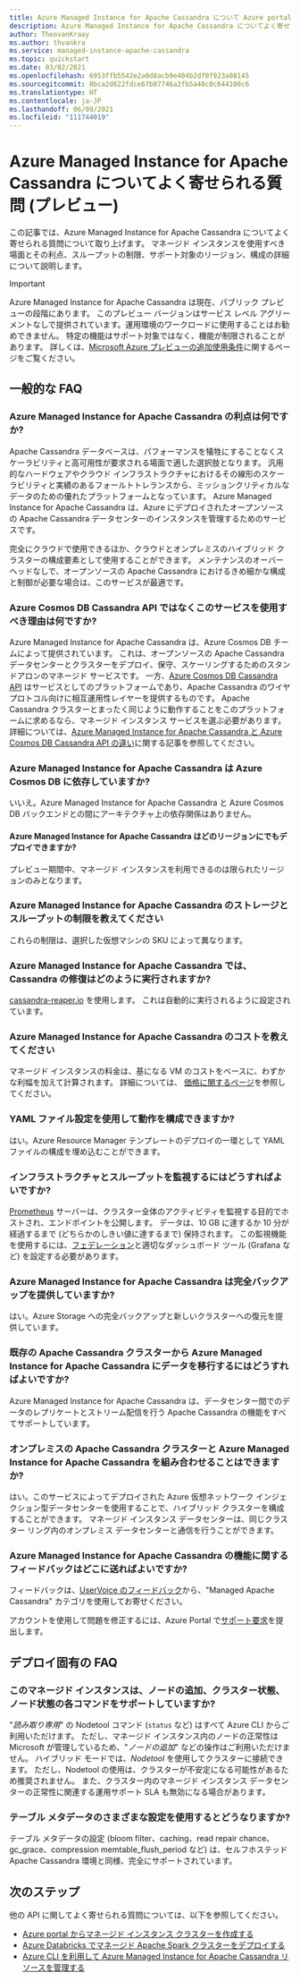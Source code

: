 ```yaml
---
title: Azure Managed Instance for Apache Cassandra について Azure portal からよく寄せられる質問
description: Azure Managed Instance for Apache Cassandra についてよく寄せられる質問。 この記事では、マネージド インスタンスを使用すべき場面、利点、スループットの制限、サポート対象のリージョン、その他構成の詳細に関する質問を取り上げます。
author: TheovanKraay
ms.author: thvankra
ms.service: managed-instance-apache-cassandra
ms.topic: quickstart
ms.date: 03/02/2021
ms.openlocfilehash: 6953ffb5542e2a0d8acb9e404b2df0f923a08145
ms.sourcegitcommit: 8bca2d622fdce67b07746a2fb5a40c0c644100c6
ms.translationtype: HT
ms.contentlocale: ja-JP
ms.lasthandoff: 06/09/2021
ms.locfileid: "111744019"
---
```

# <a name="frequently-asked-questions-about-azure-managed-instance-for-apache-cassandra-preview"></a>Azure Managed Instance for Apache Cassandra についてよく寄せられる質問 (プレビュー)

この記事では、Azure Managed Instance for Apache Cassandra についてよく寄せられる質問について取り上げます。 マネージド インスタンスを使用すべき場面とその利点、スループットの制限、サポート対象のリージョン、構成の詳細について説明します。

> [!IMPORTANT]
> Azure Managed Instance for Apache Cassandra は現在、パブリック プレビューの段階にあります。
> このプレビュー バージョンはサービス レベル アグリーメントなしで提供されています。運用環境のワークロードに使用することはお勧めできません。 特定の機能はサポート対象ではなく、機能が制限されることがあります。
> 詳しくは、[Microsoft Azure プレビューの追加使用条件](https://azure.microsoft.com/support/legal/preview-supplemental-terms/)に関するページをご覧ください。

## <a name="general-faq"></a>一般的な FAQ

### <a name="what-are-the-benefits-azure-managed-instance-for-apache-cassandra"></a>Azure Managed Instance for Apache Cassandra の利点は何ですか?

Apache Cassandra データベースは、パフォーマンスを犠牲にすることなくスケーラビリティと高可用性が要求される場面で適した選択肢となります。 汎用的なハードウェアやクラウド インフラストラクチャにおけるその線形のスケーラビリティと実績のあるフォールトトレランスから、ミッションクリティカルなデータのための優れたプラットフォームとなっています。 Azure Managed Instance for Apache Cassandra は、Azure にデプロイされたオープンソースの Apache Cassandra データセンターのインスタンスを管理するためのサービスです。

完全にクラウドで使用できるほか、クラウドとオンプレミスのハイブリッド クラスターの構成要素として使用することができます。 メンテナンスのオーバーヘッドなしで、オープンソースの Apache Cassandra におけるきめ細かな構成と制御が必要な場合は、このサービスが最適です。

### <a name="why-should-i-use-this-service-instead-of-azure-cosmos-db-cassandra-api"></a>Azure Cosmos DB Cassandra API ではなくこのサービスを使用すべき理由は何ですか?

Azure Managed Instance for Apache Cassandra は、Azure Cosmos DB チームによって提供されています。 これは、オープンソースの Apache Cassandra データセンターとクラスターをデプロイ、保守、スケーリングするためのスタンドアロンのマネージド サービスです。 一方、[Azure Cosmos DB Cassandra API](../cosmos-db/cassandra-introduction.md) はサービスとしてのプラットフォームであり、Apache Cassandra のワイヤ プロトコル向けに相互運用性レイヤーを提供するものです。 Apache Cassandra クラスターとまったく同じように動作することをこのプラットフォームに求めるなら、マネージド インスタンス サービスを選ぶ必要があります。 詳細については、[Azure Managed Instance for Apache Cassandra と Azure Cosmos DB Cassandra API の違い](compare-cosmosdb-managed-instance.md)に関する記事を参照してください。

### <a name="is-azure-managed-instance-for-apache-cassandra-dependent-on-azure-cosmos-db"></a>Azure Managed Instance for Apache Cassandra は Azure Cosmos DB に依存していますか?

いいえ。Azure Managed Instance for Apache Cassandra と Azure Cosmos DB バックエンドとの間にアーキテクチャ上の依存関係はありません。 

#### <a name="can-i-deploy-azure-managed-instance-for-apache-cassandra-in-any-region"></a>Azure Managed Instance for Apache Cassandra はどのリージョンにでもデプロイできますか?

プレビュー期間中、マネージド インスタンスを利用できるのは限られたリージョンのみとなります。

### <a name="what-are-the-storage-and-throughput-limits-of-azure-managed-instance-for-apache-cassandra"></a>Azure Managed Instance for Apache Cassandra のストレージとスループットの制限を教えてください

これらの制限は、選択した仮想マシンの SKU によって異なります。

### <a name="how-are-cassandra-repairs-carried-out-in-azure-managed-instance-for-apache-cassandra"></a>Azure Managed Instance for Apache Cassandra では、Cassandra の修復はどのように実行されますか?

[cassandra-reaper.io](http://cassandra-reaper.io/) を使用します。 これは自動的に実行されるように設定されています。

### <a name="what-is-the-cost-of-azure-managed-instance-for-apache-cassandra"></a>Azure Managed Instance for Apache Cassandra のコストを教えてください

マネージド インスタンスの料金は、基になる VM のコストをベースに、わずかな利幅を加えて計算されます。 詳細については、 [価格に関するページ](https://azure.microsoft.com/pricing/details/managed-instance-apache-cassandra/)を参照してください。

### <a name="can-i-use-yaml-file-settings-to-configure-behavior"></a>YAML ファイル設定を使用して動作を構成できますか?

はい。Azure Resource Manager テンプレートのデプロイの一環として YAML ファイルの構成を埋め込むことができます。

### <a name="how-can-i-monitor-infrastructure-along-with-throughput"></a>インフラストラクチャとスループットを監視するにはどうすればよいですか?

[Prometheus](https://prometheus.io/docs/introduction/overview/) サーバーは、クラスター全体のアクティビティを監視する目的でホストされ、エンドポイントを公開します。 データは、10 GB に達するか 10 分が経過するまで (どちらかのしきい値に達するまで) 保持されます。 この監視機能を使用するには、[フェデレーション](https://prometheus.io/docs/prometheus/latest/federation/)と適切なダッシュボード ツール (Grafana など) を設定する必要があります。

### <a name="does-azure-managed-instance-for-apache-cassandra-provide-full-backups"></a>Azure Managed Instance for Apache Cassandra は完全バックアップを提供していますか?

はい。Azure Storage への完全バックアップと新しいクラスターへの復元を提供しています。

### <a name="how-can-i-migrate-data-from-my-existing-apache-cassandra-cluster-to-azure-managed-instance-for-apache-cassandra"></a>既存の Apache Cassandra クラスターから Azure Managed Instance for Apache Cassandra にデータを移行するにはどうすればよいですか?

Azure Managed Instance for Apache Cassandra は、データセンター間でのデータのレプリケートとストリーム配信を行う Apache Cassandra の機能をすべてサポートしています。

### <a name="can-i-pair-an-on-premises-apache-cassandra-cluster-with-the-azure-managed-instance-for-apache-cassandra"></a>オンプレミスの Apache Cassandra クラスターと Azure Managed Instance for Apache Cassandra を組み合わせることはできますか?

はい。このサービスによってデプロイされた Azure 仮想ネットワーク インジェクション型データセンターを使用することで、ハイブリッド クラスターを構成することができます。 マネージド インスタンス データセンターは、同じクラスター リング内のオンプレミス データセンターと通信を行うことができます。

### <a name="where-can-i-give-feedback-on-azure-managed-instance-for-apache-cassandra-features"></a>Azure Managed Instance for Apache Cassandra の機能に関するフィードバックはどこに送ればよいですか?

フィードバックは、[UserVoice のフィードバック](https://feedback.azure.com/forums/263030-azure-cosmos-db?category_id=398548)から、"Managed Apache Cassandra" カテゴリを使用してお寄せください。

アカウントを使用して問題を修正するには、Azure Portal で[サポート要求](https://ms.portal.azure.com/#blade/Microsoft_Azure_Support/HelpAndSupportBlade/newsupportrequest)を提出します。

## <a name="deployment-specific-faq"></a>デプロイ固有の FAQ

### <a name="will-the-managed-instance-support-node-addition-cluster-status-and-node-status-commands"></a>このマネージド インスタンスは、ノードの追加、クラスター状態、ノード状態の各コマンドをサポートしていますか?

"*読み取り専用*" の Nodetool コマンド (`status` など) はすべて Azure CLI からご利用いただけます。 ただし、マネージド インスタンス内のノードの正常性は Microsoft が管理しているため、"*ノードの追加*" などの操作はご利用いただけません。 ハイブリッド モードでは、*Nodetool* を使用してクラスターに接続できます。 ただし、Nodetool の使用は、クラスターが不安定になる可能性があるため推奨されません。 また、クラスター内のマネージド インスタンス データセンターの正常性に関連する運用サポート SLA も無効になる場合があります。

### <a name="what-happens-with-various-settings-for-table-metadata"></a>テーブル メタデータのさまざまな設定を使用するとどうなりますか?

テーブル メタデータの設定 (bloom filter、caching、read repair chance、gc_grace、compression memtable_flush_period など) は、セルフホステッド Apache Cassandra 環境と同様、完全にサポートされています。

## <a name="next-steps"></a>次のステップ

他の API に関してよく寄せられる質問については、以下を参照してください。

* [Azure portal からマネージド インスタンス クラスターを作成する](create-cluster-portal.md)
* [Azure Databricks でマネージド Apache Spark クラスターをデプロイする](deploy-cluster-databricks.md)
* [Azure CLI を利用して Azure Managed Instance for Apache Cassandra リソースを管理する](manage-resources-cli.md)
